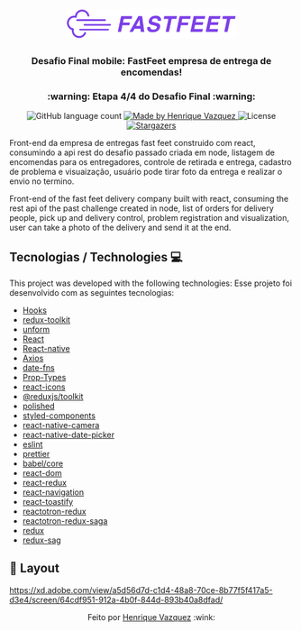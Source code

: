 <h1 align="center">
  <img alt="Fastfeet" title="Fastfeet" src="https://github.com/HenriqueVazquez/FastfeetBackend/blob/main/.github/logo.png" width="300px" />
</h1>

<h3 align="center">
  Desafio Final mobile: FastFeet empresa de entrega de encomendas!
</h3>

<h3 align="center">
  :warning: Etapa 4/4 do Desafio Final :warning:
</h3>

<p align="center">
  <img alt="GitHub language count" src="https://img.shields.io/github/languages/count/HenriqueVazquez/FastFeet-Mobile?color=blueviolet">
  
  <a href="https://www.linkedin.com/in/henrique-vazquez-11905ab6" target="_blank">
    <img alt="Made by Henrique Vazquez" src="https://img.shields.io/badge/made%20by-Henrique%20Vazquez-blueviolet">
  </a>

  <img alt="License" src="https://img.shields.io/badge/license-MIT-blueviolet">

  <a href="https://github.com/HenriqueVazquez/FastFeet-Mobile/stargazers">
    <img alt="Stargazers" src="https://img.shields.io/github/stars/HenriqueVazquez/FastFeet-Mobile?style=social">
  </a>
</p>

<p>Front-end da empresa de entregas fast feet construido com react, consumindo a api rest do desafio passado criada em node, listagem de encomendas para os entregadores, controle de retirada e entrega, cadastro de problema e visuaização, usuário pode tirar foto da entrega e realizar o envio no termino.</p>

<p>Front-end of the fast feet delivery company built with react, consuming the rest api of the past challenge created in node, list of orders for delivery people, pick up and delivery control, problem registration and visualization, user can take a photo of the delivery and send it at the end.</p>

## Tecnologias / Technologies 💻

This project was developed with the following technologies:
Esse projeto foi desenvolvido com as seguintes tecnologias:

- [Hooks](https://pt-br.reactjs.org/docs/hooks-intro.html)
- [redux-toolkit](https://redux-toolkit.js.org/)
- [unform](https://github.com/unform/unform)
- [React](https://pt-br.reactjs.org/)
- [React-native](https://reactnative.dev/)
- [Axios](https://axios-http.com/)
- [date-fns](https://date-fns.org/)
- [Prop-Types](https://github.com/facebook/prop-types)
- [react-icons](https://react-icons.github.io/react-icons/)
- [@reduxjs/toolkit](https://redux-toolkit.js.org/)
- [polished](https://polished.js.org/)
- [styled-components](https://styled-components.com/)
- [react-native-camera](https://react-native-camera.github.io/react-native-camera/)
- [react-native-date-picker](https://github.com/henninghall/react-native-date-picker)
- [eslint](https://eslint.org/)
- [prettier](https://eslint.org/)
- [babel/core](https://github.com/babel/babel)
- [react-dom](https://pt-br.reactjs.org/docs/react-dom.html)
- [react-redux](https://react-redux.js.org/)
- [react-navigation](https://reactnavigation.org/docs/hello-react-navigation)
- [react-toastify](https://fkhadra.github.io/react-toastify/introduction)
- [reactotron-redux](https://github.com/infinitered/reactotron)
- [reactotron-redux-saga](https://github.com/infinitered/reactotron/blob/master/docs/plugin-redux-saga.md)
- [redux](https://react-redux.js.org/)
- [redux-sag](https://redux-saga.js.org/)


## 🎨 Layout

https://xd.adobe.com/view/a5d56d7d-c1d4-48a8-70ce-8b77f5f417a5-d3e4/screen/64cdf951-912a-4b0f-844d-893b40a8dfad/

<p align="center">
Feito por <a href="https://www.linkedin.com/in/henrique-vazquez-11905ab6" target="_blank" target="_blank"> Henrique Vazquez</a> :wink:
  </p>

